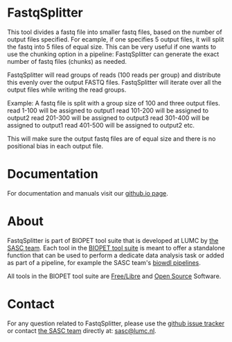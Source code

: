 # FastqSplitter


This tool divides a fastq file into smaller fastq files, based on the number of output files specified. For ecample,
if one specifies 5 output files, it will split the fastq into 5 files of equal size. This can be very useful if one
wants to use the chunking option in a pipeline: FastqSplitter can generate the exact number of fastq files
(chunks) as needed.

FastqSplitter will read groups of reads (100 reads per group)
and distribute this evenly over the output FASTQ
files. FastqSplitter will iterate over all the output files while writing the
read groups.

Example:
A fastq file is split with a group size of 100 and three output files.
read 1-100 will be assigned to output1
read 101-200 will be assigned to output2
read 201-300 will be assigned to output3
read 301-400 will be assigned to output1
read 401-500 will be assigned to output2
etc.

This will make sure the output fastq files are of equal size and there is no positional bias in each
output file.
      

# Documentation

For documentation and manuals visit our [github.io page](https://biopet.github.io/fastqsplitter).

# About


FastqSplitter is part of BIOPET tool suite that is developed at LUMC by [the SASC team](http://sasc.lumc.nl/).
Each tool in the [BIOPET tool suite](https://github.com/biopet/) is meant to offer a standalone function that can be used to perform a
dedicate data analysis task or added as part of a pipeline, for example the SASC team's [biowdl pipelines](https://github.com/biowdl).

All tools in the BIOPET tool suite are [Free/Libre](https://www.gnu.org/philosophy/free-sw.html) and
[Open Source](https://opensource.org/osd) Software.
    

# Contact


<p>
  <!-- Obscure e-mail address for spammers -->
For any question related to FastqSplitter, please use the
<a href='https://github.com/biopet/fastqsplitter/issues'>github issue tracker</a>
or contact
 <a href='http://sasc.lumc.nl/'>the SASC team</a> directly at: <a href='&#109;&#97;&#105;&#108;&#116;&#111;&#58;&#115;&#97;&#115;&#99;&#64;&#108;&#117;&#109;&#99;&#46;&#110;&#108;'>
&#115;&#97;&#115;&#99;&#64;&#108;&#117;&#109;&#99;&#46;&#110;&#108;</a>.
</p>

     

